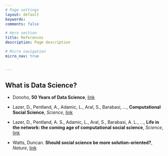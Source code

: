 ```yaml
---
# Page settings
layout: default
keywords:
comments: false

# Hero section
title: References
description: Page description

# Micro navigation
micro_nav: true


---
```


## What is Data Science?
- Donoho, **50 Years of Data Science**, [link](https://courses.csail.mit.edu/18.337/2015/docs/50YearsDataScience.pdf)

- Lazer, D., Pentland, A., Adamic, L., Aral, S., Barabasi, ..., **Computational Social Science**, *Science*, [link](https://science.sciencemag.org/content/323/5915/721)

- Lazer, D., Pentland, A. S., Adamic, L., Aral, S., Barabasi, A. L., …, **Life in the network: the coming age of computational social science**, *Science*, [link](https://www.ncbi.nlm.nih.gov/pmc/articles/PMC2745217/)

- Watts, Duncan. **Should social science be more solution-oriented?**, *Nature*, [link](https://www.nature.com/articles/s41562-016-0015)

